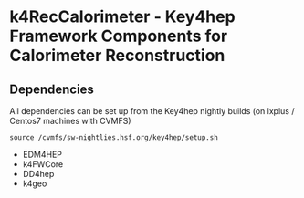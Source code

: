 # k4RecCalorimeter - Key4hep Framework Components for Calorimeter Reconstruction


## Dependencies

All dependencies can be set up from the Key4hep nightly builds (on lxplus / Centos7 machines with CVMFS)

```
source /cvmfs/sw-nightlies.hsf.org/key4hep/setup.sh
```

* EDM4HEP
* k4FWCore
* DD4hep
* k4geo

